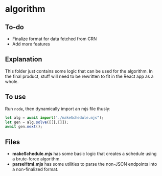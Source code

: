 # algorithm

## To-do
- Finalize format for data fetched from CRN
- Add more features

## Explanation
This folder just contains some logic that can be used for the algorithm.
In the final product, stuff will need to be rewritten to fit in the React app as a whole.

## To use
Run `node`, then dynamically import an mjs file thusly:
```js
let alg = await import("./makeSchedule.mjs");
let gen = alg.solve([[],[]]);
await gen.next();
```

## Files
- **makeSchedule.mjs** has some basic logic that creates a schedule using a brute-force algorithm.
- **parseHtml.mjs** has some utilities to parse the non-JSON endpoints into a non-finalized format.

